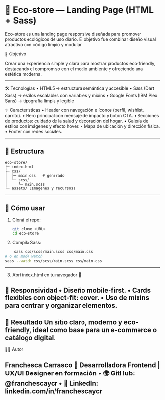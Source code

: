 # 🌿 Eco-store — Landing Page (HTML + Sass)

Eco-store es una landing page responsive diseñada para promover productos ecológicos de uso diario. 
El objetivo fue combinar diseño visual atractivo con código limpio y modular.

🎯 Objetivo

Crear una experiencia simple y clara para mostrar productos eco-friendly, 
destacando el compromiso con el medio ambiente y ofreciendo una estética moderna.

---
🛠️ Tecnologías
	•	HTML5 → estructura semántica y accesible
	•	Sass (Dart Sass) → estilos escalables con variables y mixins
	•	Google Fonts (IBM Plex Sans) → tipografía limpia y legible

✨ Características
	•	Header con navegación e íconos (perfil, wishlist, carrito).
	•	Hero principal con mensaje de impacto y botón CTA.
	•	Secciones de productos: cuidado de la salud y decoración del hogar.
	•	Galería de estilos con imágenes y efecto hover.
	•	Mapa de ubicación y dirección física.
	•	Footer con redes sociales.

---
## 🧱 Estructura
```
eco-store/
├─ index.html
├─ css/
│  ├─ main.css   # generado
│  └─ scss/
│     └─ main.scss
└─ assets/ (imágenes y recursos)
```
---

## 🚀 Cómo usar
1. Cloná el repo:
   ```bash
   git clone <URL>
   cd eco-store
   ```
2.	Compilá Sass:
```bash
  	sass css/scss/main.scss css/main.css
# o en modo watch
sass --watch css/scss/main.scss css/main.css
```
---
3.	Abrí index.html en tu navegador 🚀

📱 Responsividad
	•	Diseño mobile-first.
	•	Cards flexibles con object-fit: cover.
	•	Uso de mixins para centrar y organizar elementos.
 ---

 🚀 Resultado
  Un sitio claro, moderno y eco-friendly, ideal como base para un e-commerce o catálogo digital.
---
  👩‍💻 Autor

Franchesca Carrasco
📌 Desarrolladora Frontend | UX/UI Designer en formación
	•	🌍 GitHub: @franchescaycr
	•	💼 LinkedIn: linkedin.com/in/franchescaycr
---
   
